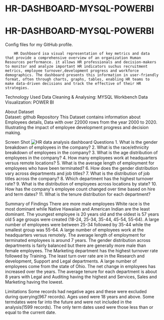 # HR-DASHBOARD-MYSQL-POWERBI


# HR-DASHBOARD-MYSQL-POWERBI
Config files for my GitHub profile.

        HR Dashboard isa visual representation of key metrics and data that provide a comprehensive overview of an organization Human Resources performance. it allows HR professionals and decision-makers to monitor and analyze important HR indicators suchus recruitment metrics, employee turnover,development progress and workforce demographics. The dashboard presents this information in user-friendly format, often through charts, graphs, tables, enabling HR teams to make data-driven decisions and track the effective of their HR strategies. 

Technology Used
         Data Cleaning & Analysing: MYSQL Workbench
         Data Visualization: POWER BI

About Dataset             
         Dataset: github Repository
         This Dataset contains information about Employees details, Data with over 22000 rows from the year 2000 to 2020. Illustrating the impact of employee development progress and decision making.

Screen Shot
         ![HR data analysis dashboard](https://github.com/SRIDHAR-BASKARAN/HR-DASHBOARD-MYSQL-POWERBI/assets/142026057/b00fe232-f8b6-45e5-bad1-a8abe768dc15)
Questions
          1. What is the gender breakdown of employees in the company?
          2. What is the race/ethnicity breakdown of employees in the company?
          3. What is the age distribution of employees in the company?
          4. How many employees work at headquarters versus remote locations?
          5. What is the average length of employment for employees who have been terminated?
          6. How does the gender distribution vary across departments and job titles?
          7. What is the distribution of job titles across the company?
          8. Which department has the highest turnover rate?
          9. What is the distribution of employees across locations by state?
         10. How has the company's employee count changed over time based on hire and term dates?
         11. What is the tenure distribution for each department?

Summary of Findings
          There are more male employees
          White race is the most dominant while Native Hawaiian and American Indian are the least dominant.
          The youngest employee is 20 years old and the oldest is 57 years old
          5 age groups were created (18-24, 25-34, 35-44, 45-54, 55-64). A large number of employees were between 25-34 followed by 35-44 while the smallest group was 55-64.
          A large number of employees work at the headquarters versus remotely.
          The average length of employment for terminated employees is around 7 years.
          The gender distribution across departments is fairly balanced but there are generally more male than female employees.
          The Marketing department has the highest turnover rate followed by Training. The least turn over rate are in the Research and development, Support and Legal departments.
          A large number of employees come from the state of Ohio.
          The net change in employees has increased over the years.
          The average tenure for each department is about 8 years with Legal and Auditing having the highest and Services, Sales and Marketing having the lowest.

Limitations
          Some records had negative ages and these were excluded during querying(967 records). Ages used were 18 years and above.
          Some termdates were far into the future and were not included in the analysis(1599 records). The only term dates used were those less than or equal to the current date.
          
